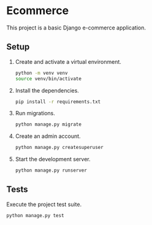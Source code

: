 # Ecommerce

This project is a basic Django e-commerce application.

## Setup

1. Create and activate a virtual environment.
   ```bash
   python -m venv venv
   source venv/bin/activate
   ```
2. Install the dependencies.
   ```bash
   pip install -r requirements.txt
   ```
3. Run migrations.
   ```bash
   python manage.py migrate
   ```
4. Create an admin account.
   ```bash
   python manage.py createsuperuser
   ```
5. Start the development server.
   ```bash
   python manage.py runserver
   ```

## Tests

Execute the project test suite.
```bash
python manage.py test
```

